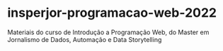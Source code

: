 # insperjor-programacao-web-2022
Materiais do curso de Introdução a Programação Web, do Master em Jornalismo de Dados, Automação e Data Storytelling
